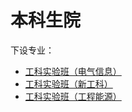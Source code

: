 # 本科生院
下设专业：  

- [工科实验班（电气信息）](工科实验班（电气信息）.md)  
- [工科实验班（新工科）](工科实验班（新工科）.md)  
- [工科实验班（工程能源）](工科实验班（工程能源）.md)  